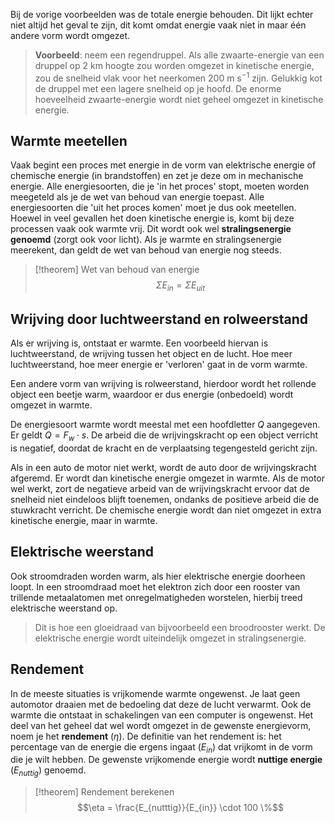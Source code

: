 Bij de vorige voorbeelden was de totale energie behouden. Dit lijkt echter niet altijd het geval te zijn, dit komt omdat energie vaak niet in maar één andere vorm wordt omgezet.

> **Voorbeeld**: neem een regendruppel. Als alle zwaarte-energie van een druppel op $2 \text{ km}$ hoogte zou worden omgezet in kinetische energie, zou de snelheid vlak voor het neerkomen $200 \text{ m s}^{-1}$ zijn. Gelukkig kot de druppel met een lagere snelheid op je hoofd. De enorme hoeveelheid zwaarte-energie wordt niet geheel omgezet in kinetische energie.
## Warmte meetellen
Vaak begint een proces met energie in de vorm van elektrische energie of chemische energie (in brandstoffen) en zet je deze om in mechanische energie. Alle energiesoorten, die je 'in het proces' stopt, moeten worden meegeteld als je de wet van behoud van energie toepast.
Alle energiesoorten die 'uit het proces komen' moet je dus ook meetellen. Hoewel in veel gevallen het doen kinetische energie is, komt bij deze processen vaak ook warmte vrij. Dit wordt ook wel **stralingsenergie genoemd** (zorgt ook voor licht). Als je warmte en stralingsenergie meerekent, dan geldt de wet van behoud van energie nog steeds.

>[!theorem] Wet van behoud van energie
>$$\Sigma E_{in} = \Sigma E_{uit}$$
## Wrijving door luchtweerstand en rolweerstand
Als er wrijving is, ontstaat er warmte. Een voorbeeld hiervan is luchtweerstand, de wrijving tussen het object en de lucht. Hoe meer luchtweerstand, hoe meer energie er 'verloren' gaat in de vorm warmte.

Een andere vorm van wrijving is rolweerstand, hierdoor wordt het rollende object een beetje warm, waardoor er dus energie (onbedoeld) wordt omgezet in warmte.

De energiesoort warmte wordt meestal met een hoofdletter $Q$ aangegeven. Er geldt $Q = F_{w} \cdot s$. De arbeid die de wrijvingskracht op een object verricht is negatief, doordat de kracht en de verplaatsing tegengesteld gericht zijn.

Als in een auto de motor niet werkt, wordt de auto door de wrijvingskracht afgeremd. Er wordt dan kinetische energie omgezet in warmte. Als de motor wel werkt, zort de negatieve arbeid van de wrijvingskracht ervoor dat de snelheid niet eindeloos blijft toenemen, ondanks de positieve arbeid die de stuwkracht verricht. De chemische energie wordt dan niet omgezet in extra kinetische energie, maar in warmte.
## Elektrische weerstand
Ook stroomdraden worden warm, als hier elektrische energie doorheen loopt. In een stroomdraad moet het elektron zich door een rooster van trillende metaalatomen met onregelmatigheden worstelen, hierbij treed elektrische weerstand op.

> Dit is hoe een gloeidraad van bijvoorbeeld een broodrooster werkt. De elektrische energie wordt uiteindelijk omgezet in stralingsenergie.

## Rendement
In de meeste situaties is vrijkomende warmte ongewenst. Je laat geen automotor draaien met de bedoeling dat deze de lucht verwarmt. Ook de warmte die ontstaat in schakelingen van een computer is ongewenst. Het deel van het geheel dat wel wordt omgezet in de gewenste energievorm, noem je het **rendement** ($\eta$). De definitie van het rendement is: het percentage van de energie die ergens ingaat ($E_{in}$) dat vrijkomt in de vorm die je wilt hebben. De gewenste vrijkomende energie wordt **nuttige energie** ($E_{nuttig}$) genoemd.

>[!theorem] Rendement berekenen
>$$\eta = \frac{E_{nutttig}}{E_{in}} \cdot 100 \%$$